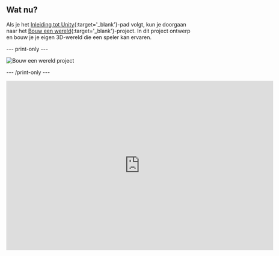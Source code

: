 ## Wat nu?

Als je het [Inleiding tot Unity](https://projects.raspberrypi.org/en/raspberrypi/unity-intro){:target='_blank'}-pad volgt, kun je doorgaan naar het [Bouw een wereld](https://projects.raspberrypi.org/en/projects/world-builder){:target='_blank'}-project. In dit project ontwerp en bouw je je eigen 3D-wereld die een speler kan ervaren.

--- print-only ---

![Bouw een wereld project](images/worldbuilder-project.png)

--- /print-only ---

<iframe allowtransparency="true" width="710" height="450" src="https://world-builder-ms.rpfilt.repl.co" frameborder="0"></iframe>
